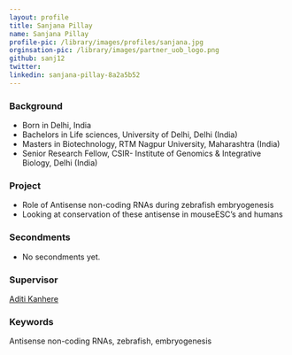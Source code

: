 ```yaml
---
layout: profile
title: Sanjana Pillay
name: Sanjana Pillay
profile-pic: /library/images/profiles/sanjana.jpg
orginsation-pic: /library/images/partner_uob_logo.png
github: sanj12
twitter:
linkedin: sanjana-pillay-8a2a5b52
---
```

### Background
-   Born in Delhi, India
-   Bachelors in Life sciences, University of Delhi, Delhi (India)
-   Masters in Biotechnology, RTM Nagpur University, Maharashtra (India)
-   Senior Research Fellow, CSIR- Institute of Genomics & Integrative Biology, Delhi (India)

### Project
-   Role of Antisense non-coding RNAs during zebrafish embryogenesis
-   Looking at conservation of these antisense in mouseESC’s and humans

### Secondments
-   No secondments yet.

### Supervisor
[Aditi Kanhere](https://www.birmingham.ac.uk/staff/profiles/biosciences/kanhere-aditi.aspx)

### Keywords
Antisense non-coding RNAs, zebrafish, embryogenesis

